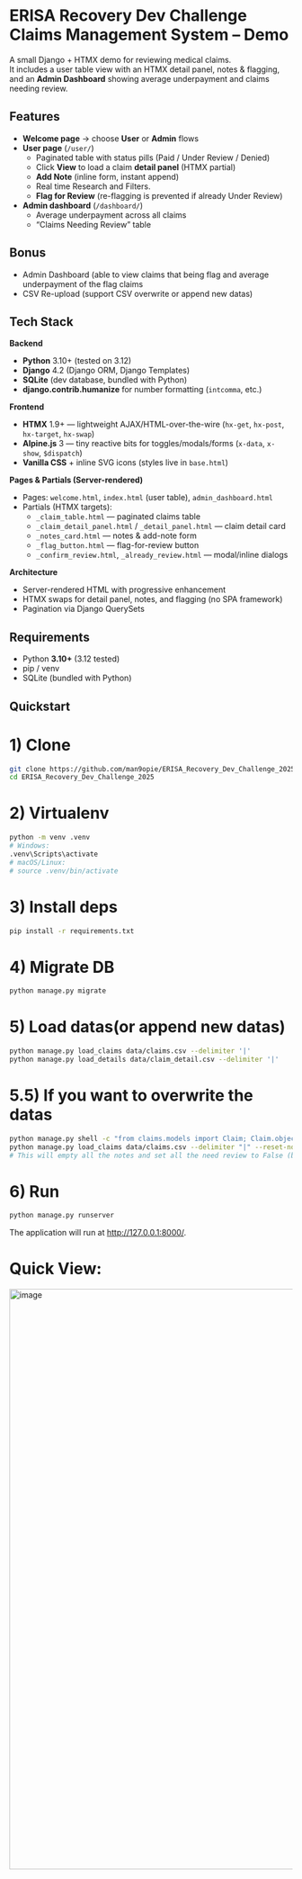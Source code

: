 # ERISA Recovery Dev Challenge<br/>Claims Management System – Demo



A small Django + HTMX demo for reviewing medical claims.  
It includes a user table view with an HTMX detail panel, notes & flagging, and an **Admin Dashboard** showing average underpayment and claims needing review.

## Features

- **Welcome page** → choose **User** or **Admin** flows
- **User page** (`/user/`)
  - Paginated table with status pills (Paid / Under Review / Denied)
  - Click **View** to load a claim **detail panel** (HTMX partial)
  - **Add Note** (inline form, instant append)
  - Real time Research and Filters.
  - **Flag for Review** (re-flagging is prevented if already Under Review)
- **Admin dashboard** (`/dashboard/`)
  - Average underpayment across all claims
  - “Claims Needing Review” table 

## Bonus
- Admin Dashboard (able to view claims that being flag and average underpayment of the flag claims
- CSV Re-upload (support CSV overwrite or append new datas)
## Tech Stack

**Backend**
- **Python** 3.10+ (tested on 3.12)
- **Django** 4.2 (Django ORM, Django Templates)
- **SQLite** (dev database, bundled with Python)
- **django.contrib.humanize** for number formatting (`intcomma`, etc.)

**Frontend**
- **HTMX** 1.9+ — lightweight AJAX/HTML-over-the-wire (`hx-get`, `hx-post`, `hx-target`, `hx-swap`)
- **Alpine.js** 3 — tiny reactive bits for toggles/modals/forms (`x-data`, `x-show`, `$dispatch`)
- **Vanilla CSS** + inline SVG icons (styles live in `base.html`)

**Pages & Partials (Server-rendered)**
- Pages: `welcome.html`, `index.html` (user table), `admin_dashboard.html`
- Partials (HTMX targets):
  - `_claim_table.html` — paginated claims table
  - `_claim_detail_panel.html` / `_detail_panel.html` — claim detail card
  - `_notes_card.html` — notes & add-note form
  - `_flag_button.html` — flag-for-review button
  - `_confirm_review.html`, `_already_review.html` — modal/inline dialogs

**Architecture**
- Server-rendered HTML with progressive enhancement
- HTMX swaps for detail panel, notes, and flagging (no SPA framework)
- Pagination via Django QuerySets

## Requirements
- Python **3.10+** (3.12 tested)
- pip / venv
- SQLite (bundled with Python)

## Quickstart

# 1) Clone
```bash
git clone https://github.com/man9opie/ERISA_Recovery_Dev_Challenge_2025.git
cd ERISA_Recovery_Dev_Challenge_2025
```
# 2) Virtualenv
```bash
python -m venv .venv
# Windows:
.venv\Scripts\activate
# macOS/Linux:
# source .venv/bin/activate
```

# 3) Install deps
```bash
pip install -r requirements.txt
```
# 4) Migrate DB
```bash
python manage.py migrate
```
# 5) Load datas(or append new datas)
```bash
python manage.py load_claims data/claims.csv --delimiter '|'
python manage.py load_details data/claim_detail.csv --delimiter '|' 
```

# 5.5) If you want to overwrite the datas
```bash
python manage.py shell -c "from claims.models import Claim; Claim.objects.all().delete()"
python manage.py load_claims data/claims.csv --delimiter "|" --reset-notes all --reset-needreview all
# This will empty all the notes and set all the need review to False (bring back all the red flag
```
# 6) Run
```bash
python manage.py runserver
```
The application will run at http://127.0.0.1:8000/.

# Quick View:
<img width="1920" height="1032" alt="image" src="https://github.com/user-attachments/assets/73067393-94c6-45e7-a781-679238a00076" />

